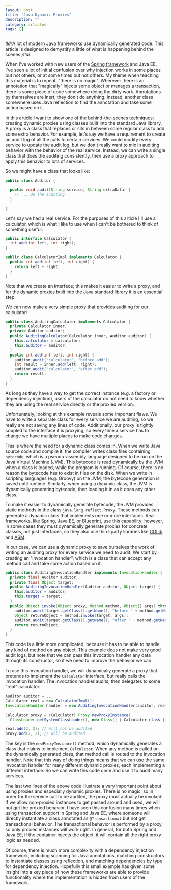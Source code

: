 ```yaml
---
layout: post
title: "Java Dynamic Proxies"
description: ""
category: articles
tags: []
---
```


*tldr*A lot of modern Java frameworks use dynamically generated code. This article
is designed to demystify a little of what is happening behind the scenes.*/tldr*

When I've worked with new users of the [Spring framework][spring] and Java EE, I've seen a lot
of initial confusion over why injection works in some places but not others, or at
some times but not others. My theme when teaching this material is to repeat, "there
is no magic". Wherever there is an annotation that "magically" injects some object
or manages a transaction, there is some piece of code somewhere doing the dirty work.
Annotations by themselves are inert; they don't do anything. Instead, another class
somewhere uses Java reflection to find the annotation and take some action based on it.

In this article I want to show one of the behind-the-scenes techniques: creating
dynamic proxies using classes built into the standard Java library. A proxy is a class
that replaces or sits in between some regular class to add some extra behavior. For example,
let's say we have a requirement to create an audit log of all the calls to certain services.
We could modify every service to update the audit log, but we don't really want to mix in
auditing behavior with the behavior of the real service. Instead, we can write a single
class that does the auditing consistently, then use a proxy approach to apply this behavior
to lots of services.

So we might have a class that looks like:

```java
public class Auditor {

  public void audit(String service, String extraData) {
    // ... Do the auditing
  }

}
```

Let's say we had a real service. For the purposes of this article I'll use a calculator,
which is what I like to use when I can't be bothered to think of something useful:

```java
public interface Calculator {
  int add(int left, int right);
}

public class CalculatorImpl implements Calculator {
  public int add(int left, int right) {
    return left + right;
  }
}
```

Note that we create an interface; this makes it easier to write a proxy, and
for the dynamic proxies built into the Java standard library it is an
essential step.

We can now make a very simple proxy that provides auditing for our calculator:

```java
public class AuditingCalculator implements Calculator {
  private Calculator inner;
  private Auditor auditor;
  public AuditingCalculator(Calculator inner, Auditor auditor) {
    this.calculator = calculator;
    this.auditor = auditor;
  }
  public int add(int left, int right) {
    auditor.audit("calculator", "before add");
    int result = inner.add(left, right);
    auditor.audit("calculator", "after add");
    return result;
  }
}
```

As long as they have a way to get the correct instance (e.g. a factory or
dependency injection), users of the calculator do not need to know whether 
they are using the real service directly or the proxied version.

Unfortunately, looking at this example reveals some important flaws. We have
to write a separate class for every service we are auditing, so we really are
not saving any lines of code. Additionally, our proxy is tightly coupled to
the interface it is proxying, so every time a service has to change we have
multiple places to make code changes.

This is where the need for a dynamic class comes in. When we write Java source
code and compile it, the compiler writes class files containing `bytecode`,
which is a pseudo-assembly language designed to be run on the Java Virtual
Machine (JVM). This bytecode is read dynamically by the JVM when a class is
loaded, while the program is running. Of course, there is no reason the bytecode
has to exist in files on the disk. When we write in scripting languages (e.g.
Groovy) on the JVM, the bytecode generation is saved until runtime. Similarly,
when using a dynamic class, the JVM is dynamically generating bytecode, then
loading it in as it does any other class.

To make it easier to dynamically generate bytecode, the JVM provides static
methods in the class `java.lang.reflect.Proxy`. These methods can generate
a dynamic class that implements one or more interfaces. Real frameworks,
like Spring, Java EE, or [Blueprint][], use this capability; however, in some
cases they must dynamically generate proxies for concrete classes, not just
interfaces, so they also use third-party libraries like [CGLib][] and [ASM][].

In our case, we can use a dynamic proxy to save ourselves the work of writing
an auditing proxy for every service we need to audit. We start by creating an
"invocation handler", which is a class that can accept any method call and
take some action based on it:

```java
public class AuditingInvocationHandler implements InvocationHandler {
  private final Auditor auditor;
  private final Object target;
  public AuditingInvocationHandler(Auditor auditor, Object target) {
    this.auditor = auditor;
    this.target = target;
  }
  public Object invoke(Object proxy, Method method, Object[] args) throws Throwable {
    auditor.audit(target.getClass().getName(), "before " + method.getName());
    Object returnObject = method.invoke(target, args);
    auditor.audit(target.getClass().getName(), "after " + method.getName());
    return returnObject;
  }
}
```

This code is a little more complicated, because it has to be able to handle
any kind of method on any object. This example does not make very good audit
logs, but note that we can pass this invocation handler any data through its
constructor, so if we need to improve the behavior we can.

To use this invocation handler, we will dynamically generate a proxy that
pretends to implement the `Calculator` interface, but really calls the invocation
handler. The invocation handler audits, then delegates to some "real" calculator:

```java
Auditor auditor = ...;
Calculator real = new CalculatorImpl();
InvocationHandler handler = new AuditingInvocationHandler(auditor, real);

Calculator proxy = (Calculator) Proxy.newProxyInstance(
  ClassLoader.getSystemClassLoader(), new Class[] { Calculator.class }, handler);

real.add(2, 2); // Will not be audited
proxy.add(2, 2); // Will be audited
```

The key is the `newProxyInstance()` method, which dynamically generates a
class that claims to implement `Calculator`. When any method is called on
the dynamically generated class, that method call is routed to the invocation
handler. Note that this way of doing things means that we can use the same
invocation handler for many different dynamic proxies, each implementing
a different interface. So we can write this code once and use it to audit
many services.

The last two lines of the above code illustrate a very important point about
using proxies and especially dynamic proxies. There is no magic, so in
order for the service call to be audited, the proxy must actually be invoked!
If we allow non-proxied instances to get passed around and used, we will not
get the proxied behavior. I have seen this confusion many times when using
transaction support in Spring and Java EE, where someone will directly
instantiate a class annotated as `@Transactional` but not get transactional
behavior. The transactional behavior is performed by a proxy, so only proxied
instances will work right. In general, for both Spring and Java EE, if the
container injects the object, it will contain all the right proxy logic as
needed.  

Of course, there is much more complexity with a dependency injection framework,
including scanning for Java annotations, matching constructors to instantiate classes
using reflection, and matching dependencies by type for dependency injection. Hopefully
this small example has given some insight into a key piece of how these frameworks
are able to provide functionality where the implementation is hidden from users of
the framework.

[spring]:http://projects.spring.io/spring-framework/
[blueprint]:http://aries.apache.org/modules/blueprint.html
[CGLib]:https://github.com/cglib/cglib
[ASM]:http://asm.ow2.org/

